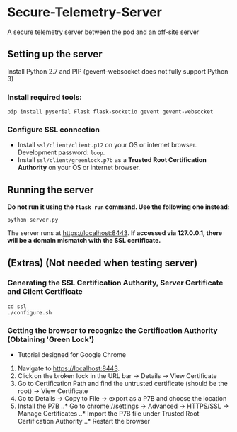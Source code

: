 # Secure-Telemetry-Server
A secure telemetry server between the pod and an off-site server

## Setting up the server
Install Python 2.7 and PIP (gevent-websocket does not fully support Python 3)

### Install required tools:
```
pip install pyserial Flask flask-socketio gevent gevent-websocket
```
### Configure SSL connection
- Install `ssl/client/client.p12` on your OS or internet browser. Development password: `loop`.
- Install `ssl/client/greenlock.p7b` as a **Trusted Root Certification Authority** on your OS or internet browser.

## Running the server
**Do not run it using the `flask run` command. Use the following one instead:**
```
python server.py
```
The server runs at <https://localhost:8443>.
**If accessed via 127.0.0.1, there will be a domain mismatch with the SSL certificate.**

## (Extras) (Not needed when testing server)
### Generating the SSL Certification Authority, Server Certificate and Client Certificate
```
cd ssl
./configure.sh
```
### Getting the browser to recognize the Certification Authority (Obtaining 'Green Lock')
- Tutorial designed for Google Chrome
1. Navigate to <https://localhost:8443>.
2. Click on the broken lock in the URL bar -> Details -> View Certificate
3. Go to Certification Path and find the untrusted certificate (should be the root) -> View Certificate
4. Go to Details -> Copy to File -> export as a P7B and choose the location
5. Install the P7B
..* Go to chrome://settings -> Advanced -> HTTPS/SSL -> Manage Certificates
..* Import the P7B file under Trusted Root Certification Authority
..* Restart the browser
